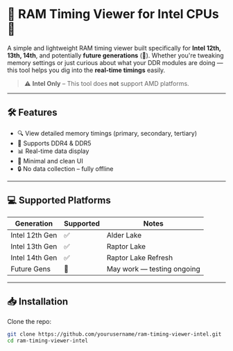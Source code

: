 # 🧠 RAM Timing Viewer for Intel CPUs 🧠

A simple and lightweight RAM timing viewer built specifically for **Intel 12th, 13th, 14th**, and potentially **future generations** (👀). Whether you're tweaking memory settings or just curious about what your DDR modules are doing — this tool helps you dig into the **real-time timings** easily.  

> ⚠️ **Intel Only** – This tool does **not** support AMD platforms.

---

## 🛠 Features

- 🔍 View detailed memory timings (primary, secondary, tertiary)
- 💾 Supports DDR4 & DDR5
- 📊 Real-time data display
- 🧩 Minimal and clean UI
- 🔒 No data collection – fully offline

---

## 💻 Supported Platforms

| Generation     | Supported | Notes                          |
|----------------|-----------|--------------------------------|
| Intel 12th Gen | ✅        | Alder Lake                     |
| Intel 13th Gen | ✅        | Raptor Lake                    |
| Intel 14th Gen | ✅        | Raptor Lake Refresh            |
| Future Gens    | 🚧        | May work — testing ongoing     |

---

## 📥 Installation

Clone the repo:

```bash
git clone https://github.com/yourusername/ram-timing-viewer-intel.git
cd ram-timing-viewer-intel
